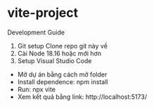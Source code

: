 # vite-project
Development Guide

1. Git setup
Clone repo git này về
2. Cài Node 18.16 hoặc mới hơn
3. Setup Visual Studio Code
- Mở dự án bằng cách mở folder
- Install dependence: npm install
- Run: npx vite
- Xem kết quả bằng link: http://localhost:5173/

